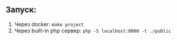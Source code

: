 ## Запуск:

1. Через docker: ``make project``
2. Через built-in php сервер: ``php -S localhost:8000 -t ./public``

